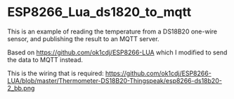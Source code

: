 # ESP8266_Lua_ds1820_to_mqtt

This is an example of reading the temperature from a DS18B20 one-wire sensor, and publishing the result to an MQTT server.

Based on https://github.com/ok1cdj/ESP8266-LUA which I modified to send the data to MQTT instead.

This is the wiring that is required:
https://github.com/ok1cdj/ESP8266-LUA/blob/master/Thermometer-DS18B20-Thingspeak/esp8266-ds18b20-2_bb.png
